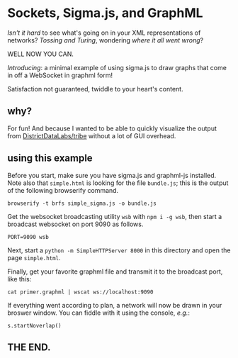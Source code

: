# Sockets, Sigma.js, and GraphML

*Isn't it hard* to see what's going on in your XML representations of
networks?  *Tossing and Turing*, wondering *where it all went wrong*?

WELL NOW YOU CAN.

*Introducing*: a minimal example of using sigma.js to draw graphs that
come in off a WebSocket in graphml form!

Satisfaction not guaranteed, twiddle to your heart's content.

## why?

For fun!  And because I wanted to be able to quickly visualize the
output from
[DistrictDataLabs/tribe](https://github.com/DistrictDataLabs/tribe)
without a lot of GUI overhead.

## using this example

Before you start, make sure you have sigma.js and graphml-js
installed.  Note also that `simple.html` is looking for the file
`bundle.js`; this is the output of the following browserify command.

```
browserify -t brfs simple_sigma.js -o bundle.js
```

Get the websocket broadcasting utility `wsb` with `npm i -g wsb`, then
start a broadcast websocket on port 9090 as follows.

```
PORT=9090 wsb 
```

Next, start a `python -m SimpleHTTPServer 8000` in this directory and
open the page `simple.html`.

Finally, get your favorite graphml file and transmit it to the
broadcast port, like this:

```
cat primer.graphml | wscat ws://localhost:9090
```


If everything went according to plan, a network will now be drawn in
your broswer window.  You can fiddle with it using the console,
*e.g.*:

```
s.startNoverlap()
```


## THE END.
